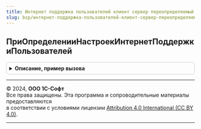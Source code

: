 ```yaml
---
title: Интернет поддержка пользователей клиент сервер переопределяемый
slug: bsp/интернет-поддержка-пользователей-клиент-сервер-переопределяемый
---
```



## ПриОпределенииНастроекИнтернетПоддержкиПользователей
<details style="margin: 1em 0; padding: 0.5em; border: 1px solid #ccc; border-radius: 6px;">

<summary style="font-weight: bold; cursor: pointer;">Описание, пример вызова</summary>

```bsl

// Определяет настройки Интернет-поддержки пользователей.
//
// Параметры:
//  Настройки - Структура - настройки подсистемы на клиенте:
//   *ОтключитьАвторизацию - Булево - отключает авторизацию пользователей
//     при переходе на страницы интегрированных ресурсов.
//
//@skip-warning
Процедура ПриОпределенииНастроекИнтернетПоддержкиПользователей(Настройки) Экспорт
```

Пример вызова
```bsl
ИнтернетПоддержкаПользователейКлиентСерверПереопределяемый.ПриОпределенииНастроекИнтернетПоддержкиПользователей(Настройки)
```
</details>

---

© 2024, **ООО 1С-Софт**  
Все права защищены. Эта программа и сопроводительные материалы предоставляются  
в соответствии с условиями лицензии [Attribution 4.0 International (CC BY 4.0)](https://creativecommons.org/licenses/by/4.0/legalcode).

---
